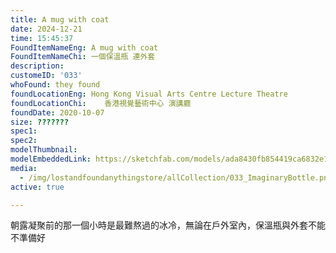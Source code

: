 ```yaml
---
title: A mug with coat
date: 2024-12-21
time: 15:45:37
FoundItemNameEng: A mug with coat
FoundItemNameChi: 一個保溫瓶 連外套
description: 
customeID: '033'
whoFound: they found
foundLocationEng: Hong Kong Visual Arts Centre Lecture Theatre
foundLocationChi:    香港視覺藝術中心 演講廳 
foundDate: 2020-10-07
size: ???????
spec1: 
spec2: 
modelThumbnail:
modelEmbeddedLink: https://sketchfab.com/models/ada8430fb854419ca6832e1c25bbab68/embed
media: 
  - /img/lostandfoundanythingstore/allCollection/033_ImaginaryBottle.png
active: true

---
```


朝露凝聚前的那一個小時是最難熬過的冰冷，無論在戶外室內，保溫瓶與外套不能不準備好